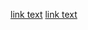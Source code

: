[link text](./__tests__/testData/examples/2d/contributors.rs)
[link text](./__tests__/testData/examples/hello_world.rs)